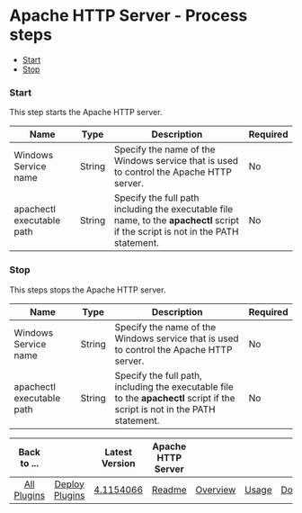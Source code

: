 
# Apache HTTP Server - Process steps

* [Start](#start)
* [Stop](#stop)


### Start

This step starts the Apache HTTP server.


| Name | Type | Description                                                                                                          | Required |
| ---- | ---- | -------------------------------------------------------------------------------------------------------------------- | -------- |
| Windows Service name | String | Specify the name of the Windows service that is used to control the Apache HTTP server. | No |
| apachectl executable path | String | Specify the full path including the executable file name, to the **apachectl** script if the script is not in the PATH statement. | No |

### Stop

This steps stops the Apache HTTP server.


| Name | Type | Description                                                                                                          | Required |
| ---- | ---- | -------------------------------------------------------------------------------------------------------------------- | -------- |
| Windows Service name | String | Specify the name of the Windows service that is used to control the Apache HTTP server. | No |
| apachectl executable path | String | Specify the full path, including the executable file to the **apachectl** script if the script is not in the PATH statement. | No |



|Back to ...||Latest Version|Apache HTTP Server ||||
| :---: | :---: | :---: | :---: | :---: | :---: | :---: |
|[All Plugins](../../index.md)|[Deploy Plugins](../README.md)|[4.1154066](https://raw.githubusercontent.com/UrbanCode/IBM-UCD-PLUGINS/main/files/Apache/ucd-Apache-4.1154066.zip)|[Readme](README.md)|[Overview](overview.md)|[Usage](usage.md)|[Downloads](downloads.md)|
